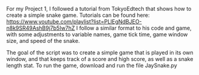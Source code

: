 For my Project 1, I followed a tutorial from TokyoEdtech that shows how to create a simple snake game. Tutorials can be found here: https://www.youtube.com/playlist?list=PLlEgNdBJEO-n8k9SR49AshB9j7b5Iw7hZ
I follow a similar format to his code and game, with some adjustments to variable names, game tick time, game window size, and speed of the snake.

The goal of the script was to create a simple game that is played in its own window, and that keeps track of a score and high score, as well as a snake length stat.
To run the game, download and run the file JaySnake.py

